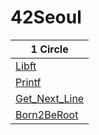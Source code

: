 # 42Seoul

| 1 Circle                                                      |
|---------------------------------------------------------------|
| [Libft](https://github.com/JunHyeokSeo/Libft)                 |
| [Printf](https://github.com/JunHyeokSeo/Printf)               |
| [Get_Next_Line](https://github.com/JunHyeokSeo/Get_Next_Line) |
| [Born2BeRoot](https://chemical-snow-f2a.notion.site/B2BR-1fea32aac90845b98c6e6aa74ffec845?pvs=4)   |